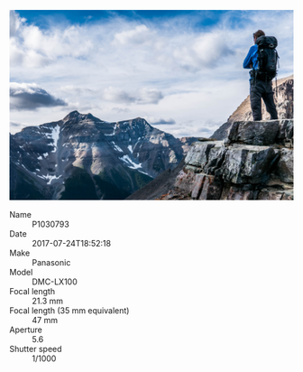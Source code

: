 [![P1030793](/photos/hd/P1030793.jpg)](/photos/full/P1030793.jpg?raw=true)

<dl>
  <dt>Name</dt>
  <dd>P1030793</dd>
  <dt>Date</dt>
  <dd>2017-07-24T18:52:18</dd>
  <dt>Make</dt>
  <dd>Panasonic</dd>
  <dt>Model</dt>
  <dd>DMC-LX100</dd>
  <dt>Focal length</dt>
  <dd>21.3 mm</dd>
  <dt>Focal length (35 mm equivalent)</dt>
  <dd>47 mm</dd>
  <dt>Aperture</dt>
  <dd>5.6</dd>
  <dt>Shutter speed</dt>
  <dd>1/1000</dd>
</dl>
